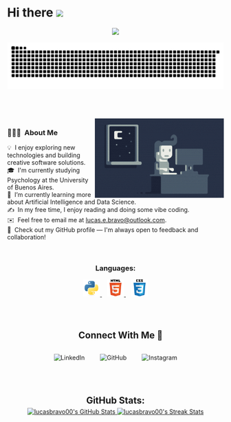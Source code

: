 <!-- Greeting GIF with title -->
# Hi there <img src="https://github.com/TheDudeThatCode/TheDudeThatCode/blob/master/Assets/Hi.gif" width="29px">

<!-- Animated typing text -->
<p align="center">
  <a href="https://github.com/DenverCoder1/readme-typing-svg">
    <img src="https://readme-typing-svg.herokuapp.com?font=Time+New+Roman&color=cyan&size=25&center=true&vCenter=true&width=600&height=100&lines=My+name+is+Lucas+Bravo,;++;I'm+a+Python+Developer;With+some+knowledge+in+HTML+and+CSS,;Active+Learner/Researcher,;Love+to+start+new+projects!">
  </a>
</p>

<!-- Snake animation -->
<p align="center">
  <img src="https://github.com/7oSkaaa/7oSkaaa/blob/output/github-contribution-grid-snake.svg?" alt="Snake Game"/>
</p>

<!-- Night coding decorative gif -->
<br><br><br>
<img alt="Night Coding" src="https://raw.githubusercontent.com/AVS1508/AVS1508/master/assets/Night-Coding.gif" align="right"/>

<!-- About Me section -->
### 👨🏻‍💻 &nbsp;About Me

💡 &nbsp;I enjoy exploring new technologies and building creative software solutions.\
🎓 &nbsp;I'm currently studying Psychology at the University of Buenos Aires.\
🌱 &nbsp;I’m currently learning more about Artificial Intelligence and Data Science.\
✍️ &nbsp;In my free time, I enjoy reading and doing some vibe coding.\
✉️ &nbsp;Feel free to email me at lucas.e.bravo@outlook.com.\
📄 &nbsp;Check out my GitHub profile — I'm always open to feedback and collaboration!

<!-- Languages & Tools -->
<br>
<h3 align="center">Languages:</h3>
<p align="center">
  <a href="https://www.python.org" target="_blank" rel="noreferrer">
    <img src="https://raw.githubusercontent.com/devicons/devicon/master/icons/python/python-original.svg" alt="Python" width="40" height="40"/>
  </a>
  &nbsp;&nbsp;
  <a href="https://www.w3.org/html/" target="_blank" rel="noreferrer">
    <img src="https://raw.githubusercontent.com/devicons/devicon/master/icons/html5/html5-original-wordmark.svg" alt="HTML5" width="40" height="40"/>
  </a>
  &nbsp;&nbsp;
  <a href="https://www.w3schools.com/css/" target="_blank" rel="noreferrer">
    <img src="https://raw.githubusercontent.com/devicons/devicon/master/icons/css3/css3-original-wordmark.svg" alt="CSS3" width="40" height="40"/>
  </a>
</p>
<br>

<!-- Social media links -->
<div id="user-content-toc">
  <ul align="center">
    <summary><h2 style="display: inline-block">Connect With Me 🤝</h2></summary>
  </ul>
</div>

<div align="center" style="margin-top: 10px;">
  <a href="https://www.linkedin.com/in/lucas-bravo-9211a4264/" target="_blank" style="margin: 0 10px; text-decoration: none; outline: none;">
    <img src="https://img.icons8.com/doodle/40/000000/linkedin--v2.png" alt="LinkedIn">
  </a>
  &nbsp;&nbsp;
  <a href="https://github.com/lucasbravo00" target="_blank" style="margin: 0 10px; text-decoration: none; outline: none;">
    <img src="https://img.icons8.com/doodle/40/000000/github--v1.png" alt="GitHub">
  </a>
  &nbsp;&nbsp;
  <a href="https://www.instagram.com/lucas.bravoo_/" target="_blank" style="margin: 0 10px; text-decoration: none; outline: none;">
    <img src="https://img.icons8.com/doodle/40/000000/instagram-new--v2.png" alt="Instagram">
  </a>
</div>

<!-- GitHub statistics section -->
<br><br><br>
<div align="center">
  <h2 align="center" style="margin: 5px 10px;">GitHub Stats:</h2> 

  <a href="https://github.com/lucasbravo00">
    <img src="https://github-readme-stats.vercel.app/api?username=lucasbravo00&show_icons=true&theme=tokyonight&hide_border=true&locale=en" alt="lucasbravo00's GitHub Stats">
  </a>

  <a href="https://github.com/lucasbravo00">
    <img src="https://github-readme-streak-stats.herokuapp.com/?user=lucasbravo00&theme=material-palenight" alt="lucasbravo00's Streak Stats">
  </a>
</div>
